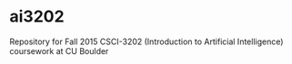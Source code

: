 # ai3202
Repository for Fall 2015 CSCI-3202 (Introduction to Artificial Intelligence) coursework at CU Boulder
